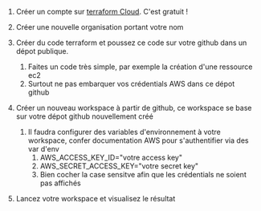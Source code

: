 1. Créer un compte sur [terraform Cloud](https://app.terraform.io/).  C'est gratuit !
2. Créer une nouvelle organisation portant votre nom
3. Créer du code terraform et poussez ce code sur votre github dans un dépot publique.
   1. Faites un code très simple, par exemple la création d'une ressource ec2
   2. Surtout ne pas embarquer vos crédentials AWS dans ce dépot github
4. Créer un nouveau workspace à partir de github, ce workspace se base sur votre dépot github nouvellement créé
   1. Il faudra configurer des variables d'environnement à votre workspace, confer documentation AWS pour s'authentifier via des var d'env
      1. AWS_ACCESS_KEY_ID="votre access key"
      2. AWS_SECRET_ACCESS_KEY="votre secret key"
      3. Bien cocher la case sensitve afin que les crédentials ne soient pas affichés

5. Lancez votre workspace et visualisez le résultat